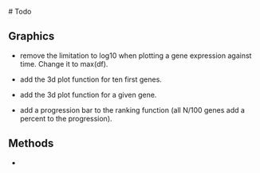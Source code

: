 # Todo

## Graphics

- remove the limitation to log10 when plotting a gene expression against time. Change it to max(df).

- add the 3d plot function for ten first genes.

- add the 3d plot function for a given gene. 

- add a progression bar to the ranking function (all N/100 genes add a percent to the progression).

## Methods

- 
